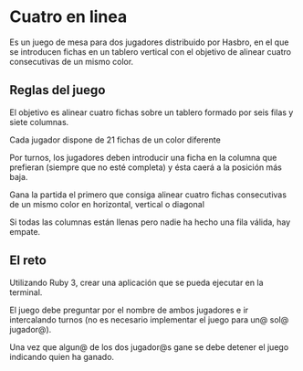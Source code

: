 # Cuatro en linea

Es un juego de mesa para dos jugadores distribuido por Hasbro, en el que se introducen fichas en un tablero vertical con el objetivo de alinear cuatro consecutivas de un mismo color.

## Reglas del juego

El objetivo es alinear cuatro fichas sobre un tablero formado por seis filas y siete columnas. 

Cada jugador dispone de 21 fichas de un color diferente

Por turnos, los jugadores deben introducir una ficha en la columna que prefieran (siempre que no esté completa) y ésta caerá a la posición más baja. 

Gana la partida el primero que consiga alinear cuatro fichas consecutivas de un mismo color en horizontal, vertical o diagonal

Si todas las columnas están llenas pero nadie ha hecho una fila válida, hay empate.

## El reto

Utilizando Ruby 3, crear una aplicación que se pueda ejecutar en la terminal. 

El juego debe preguntar por el nombre de ambos jugadores e ir intercalando turnos (no es necesario implementar el juego para un@ sol@ jugador@). 

Una vez que algun@ de los dos jugador@s gane se debe detener el juego indicando quien ha ganado.
